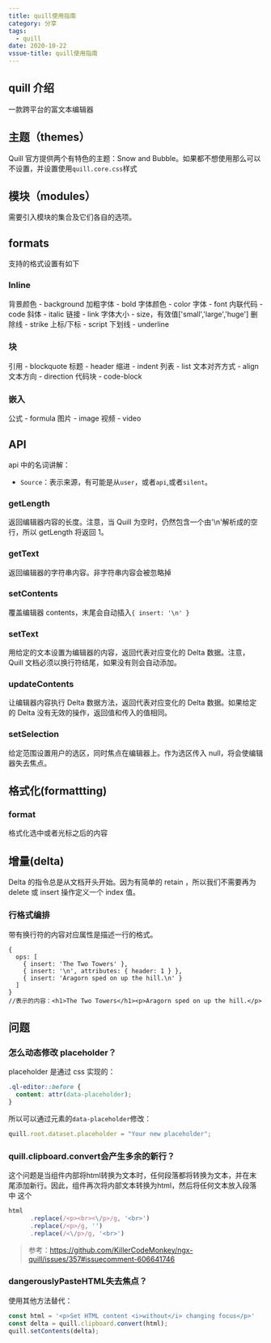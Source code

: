 ```yaml
---
title: quill使用指南
category: 分享
tags:
  - quill
date: 2020-10-22
vssue-title: quill使用指南
---
```


## quill 介绍

一款跨平台的富文本编辑器

## 主题（themes）

Quill 官方提供两个有特色的主题：Snow and Bubble。如果都不想使用那么可以不设置，并设置使用`quill.core.css`样式

## 模块（modules）

需要引入模块的集合及它们各自的选项。

## formats

支持的格式设置有如下

### Inline

背景颜色 - background 加粗字体 - bold 字体颜色 - color 字体 - font 内联代码 - code 斜体 - italic 链接 - link 字体大小 - size，有效值['small','large','huge'] 删除线 - strike 上标/下标 - script 下划线 - underline

### 块

引用 - blockquote 标题 - header 缩进 - indent 列表 - list 文本对齐方式 - align 文本方向 - direction 代码块 - code-block

### 嵌入

公式 - formula 图片 - image 视频 - video

## API

api 中的名词讲解：

- `Source`：表示来源，有可能是从`user`，或者`api`,或者`silent`。

### getLength

返回编辑器内容的长度。注意，当 Quill 为空时，仍然包含一个由'\n'解析成的空行，所以 getLength 将返回 1。

### getText

返回编辑器的字符串内容。非字符串内容会被忽略掉

### setContents

覆盖编辑器 contents，末尾会自动插入`{ insert: '\n' }`

### setText

用给定的文本设置为编辑器的内容，返回代表对应变化的 Delta 数据。注意，Quill 文档必须以换行符结尾，如果没有则会自动添加。

### updateContents

让编辑器内容执行 Delta 数据方法，返回代表对应变化的 Delta 数据。如果给定的 Delta 没有无效的操作，返回值和传入的值相同。

### setSelection

给定范围设置用户的选区，同时焦点在编辑器上。作为选区传入 null，将会使编辑器失去焦点。

## 格式化(formattting)

### format

格式化选中或者光标之后的内容

## 增量(delta)

Delta 的指令总是从文档开头开始。因为有简单的 retain ，所以我们不需要再为 delete 或 insert 操作定义一个 index 值。

### 行格式编排

带有换行符的内容对应属性是描述一行的格式。

```
{
  ops: [
    { insert: 'The Two Towers' },
    { insert: '\n', attributes: { header: 1 } },
    { insert: 'Aragorn sped on up the hill.\n' }
  ]
}
//表示的内容：<h1>The Two Towers</h1><p>Aragorn sped on up the hill.</p>

```

## 问题

### 怎么动态修改 placeholder？

placeholder 是通过 css 实现的：

```css
.ql-editor::before {
  content: attr(data-placeholder);
}
```

所以可以通过元素的`data-placeholder`修改：

```js
quill.root.dataset.placeholder = "Your new placeholder";
```
### quill.clipboard.convert会产生多余的新行？
这个问题是当组件内部将html转换为文本时，任何段落都将转换为文本，并在末尾添加新行。因此，组件再次将内部文本转换为html，然后将任何文本放入段落中
这个
```js
html
      .replace(/<p><br><\/p>/g, '<br>')
      .replace(/<p>/g, '')
      .replace(/<\/p>/g, '<br>')
```
> 参考：https://github.com/KillerCodeMonkey/ngx-quill/issues/357#issuecomment-606641746
### dangerouslyPasteHTML失去焦点？
使用其他方法替代：
```js
const html = '<p>Set HTML content <i>without</i> changing focus</p>'
const delta = quill.clipboard.convert(html);
quill.setContents(delta);
```